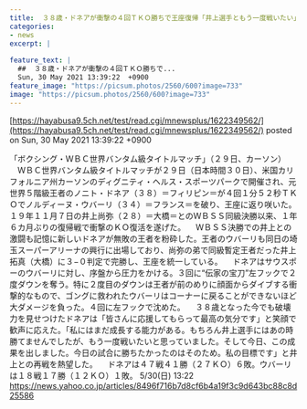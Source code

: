 ```yaml
---
title:  ３８歳・ドネアが衝撃の４回ＴＫＯ勝ちで王座復帰「井上選手ともう一度戦いたい」  
categories:
- news
excerpt: |
  
feature_text: |
  ##  ３８歳・ドネアが衝撃の４回ＴＫＯ勝ちで...
  Sun, 30 May 2021 13:39:22  +0900
feature_image: "https://picsum.photos/2560/600?image=733"
image: "https://picsum.photos/2560/600?image=733"
---
```


[https://hayabusa9.5ch.net/test/read.cgi/mnewsplus/1622349562/](https://hayabusa9.5ch.net/test/read.cgi/mnewsplus/1622349562/)
posted on Sun, 30 May 2021 13:39:22  +0900

<!--more-->

「ボクシング・ＷＢＣ世界バンタム級タイトルマッチ」（２９日、カーソン） 　ＷＢＣ世界バンタム級タイトルマッチが２９日（日本時間３０日）、米国カリフォルニア州カーソンのディグニティ・ヘルス・スポーツパークで開催され、元世界５階級王者のノニト・ドネア（３８）＝フィリピン＝が４回１分５２秒ＴＫＯでノルディーヌ・ウバーリ（３４）＝フランス＝を破り、王座に返り咲いた。１９年１１月７日の井上尚弥（２８）＝大橋＝とのＷＢＳＳ同級決勝以来、１年６カ月ぶりの復帰戦で衝撃のＫＯ復活を遂げた。 　ＷＢＳＳ決勝での井上との激闘も記憶に新しいドネアが無敗の王者を粉砕した。王者のウバーリも同日の埼玉スーパーアリーナの興行に出場しており、尚弥の弟で同級暫定王者だった井上拓真（大橋）に３−０判定で完勝し、王座を統一している。 　ドネアはサウスポーのウバーリに対し、序盤から圧力をかける。３回に“伝家の宝刀”左フックで２度ダウンを奪う。特に２度目のダウンは王者が前のめりに顔面からダイブする衝撃的なもので、ゴングに救われたウバーリはコーナーに戻ることができないほど大ダメージを負った。４回に左フックで沈めた。 　３８歳となった今でも破壊力を見せつけたドネアは「皆さんに応援してもらって最高の気分です」と笑顔で歓声に応えた。「私にはまだ成長する能力がある。もちろん井上選手にはあの時勝てませんでしたが、もう一度戦いたいと思っていました。そして今日、この成果を出しました。今日の試合に勝ちたかったのはそのため。私の目標です」と井上との再戦を熱望した。 　ドネアは４７戦４１勝（２７ＫＯ）６敗。ウバーリは１８戦１７勝（１２ＫＯ）１敗。 5/30(日) 13:22 https://news.yahoo.co.jp/articles/8496f716b7d8cf6b4a19f3c9d643bc88c8d25586

